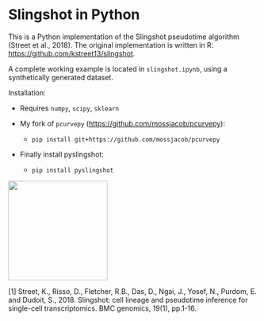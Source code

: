 # Slingshot in Python

This is a Python implementation of the Slingshot pseudotime algorithm (Street et al., 2018). 
The original implementation is written in R: https://github.com/kstreet13/slingshot.

A complete working example is located in `slingshot.ipynb`, using a synthetically generated dataset.

Installation: 

- Requires `numpy`, `scipy`, `sklearn`
- My fork of `pcurvepy` (https://github.com/mossjacob/pcurvepy):
  - `pip install git+https://github.com/mossjacob/pcurvepy`

- Finally install pyslingshot:
  - `pip install pyslingshot`

<img src=readme_example.png height="200">

[1] Street, K., Risso, D., Fletcher, R.B., Das, D., Ngai, J., Yosef, N., Purdom, E. and Dudoit, S., 2018. Slingshot: cell lineage and pseudotime inference for single-cell transcriptomics. BMC genomics, 19(1), pp.1-16.
